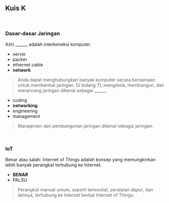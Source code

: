 ## Kuis K

<br>

### Dasar-dasar Jaringan

A(n) ______ adalah interkoneksi komputer.

* servie
* packer
* ethernet cable
* **network**

> Anda dapat menghubungkan banyak komputer secara bersamaan untuk membentuk jaringan.
Di bidang TI, mengelola, membangun, dan merancang jaringan dikenal sebagai ______.

* coding
* **networking**
* engineering
* management

> Manajemen dan pembangunan jaringan dikenal sebagai jaringan.
<br>

### IoT

Benar atau salah: Internet of Things adalah konsep yang memungkinkan lebih banyak perangkat terhubung ke Internet.

* **BENAR**
* PALSU

> Perangkat manual umum, seperti termostat, peralatan dapur, dan lainnya, terhubung ke Internet berkat Internet of Things.
